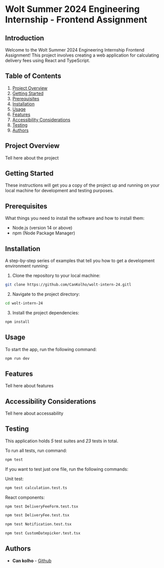# Wolt Summer 2024 Engineering Internship - Frontend Assignment

## Introduction
Welcome to the Wolt Summer 2024 Engineering Internship Frontend Assignment! This project involves creating a web application for calculating delivery fees using React and TypeScript.

## Table of Contents
1. [Project Overview](#project-overview)
2. [Getting Started](#getting-started)
3. [Prerequisites](#prerequisites)
4. [Installation](#installation)
5. [Usage](#usage)
6. [Features](#features)
7. [Accessibility Considerations](#accessibility-considerations)
8. [Testing](#testing)
9. [Authors](#authors)

## Project Overview
Tell here about the project

## Getting Started
These instructions will get you a copy of the project up and running on your local machine for development and testing purposes.

## Prerequisites
What things you need to install the software and how to install them:
- Node.js (version 14 or above)
- npm  (Node Package Manager)

## Installation
A step-by-step series of examples that tell you how to get a development environment running:
1. Clone the repository to your local machine:
```bash
git clone https://github.com/CanKolho/wolt-intern-24.gitl
```
2. Navigate to the project directory:
```bash
cd wolt-intern-24
```
3. Install the project dependencies:
```bash
npm install
```

## Usage
To start the app, run the following command:
```bash
npm run dev
```

## Features
Tell here about features

## Accessibility Considerations
Tell here about accessability

## Testing
This application holds *5* test suites and *23* tests in total.

To run all tests, run command:
```bash
npm test
```

If you want to test just one file, run the following commands:

Unit test:
```bash
npm test calculation.test.ts
```

React components:
```bash
npm test DeliveryFeeForm.test.tsx
```
```bash
npm test DeliveryFee.test.tsx
```
```bash
npm test Notification.test.tsx
```
```bash
npm test CustomDatepicker.test.tsx
```
## Authors
- **Can kolho** - [Github](https://github.com/CanKolho)
